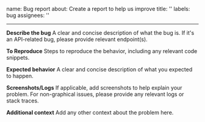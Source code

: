name: Bug report
about: Create a report to help us improve
title: ''
labels: bug
assignees: ''

---

**Describe the bug**
A clear and concise description of what the bug is. If it's an API-related bug, please provide relevant endpoint(s).

**To Reproduce**
Steps to reproduce the behavior, including any relevant code snippets.

**Expected behavior**
A clear and concise description of what you expected to happen.

**Screenshots/Logs**
If applicable, add screenshots to help explain your problem. For non-graphical issues, please provide any relevant logs or stack traces.

**Additional context**
Add any other context about the problem here.
